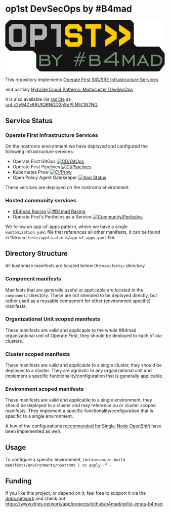# op1st DevSecOps by #B4mad

![op1st by #B4mad][op1stb4mad]

This repository implements [Operate First SIG/SRE Infrastructure Services](https://github.com/operate-first/community/issues/251)

and partialy [Hybride Cloud Patterns: Multicluster DevSecOps](https://hybrid-cloud-patterns.io/patterns/devsecops/)

It is also available via [radicle](https://radicle.xyz/guides/user) as [rad:z2y94Zx8RUfQBNQD2nSpPLN5CW7NQ](https://app.radicle.xyz/nodes/radicle.b4mad.net/rad:z2y94Zx8RUfQBNQD2nSpPLN5CW7NQ).

## Service Status

### Operate First Infrastructure Services

On the nostromo environment we have deployed and configured the following infrastructure services:

- Operate First GitOps [![CD/GitOps](https://openshift-gitops-server-openshift-gitops.apps.nostromo.erdgeschoss.b4mad.emea.operate-first.cloud/api/badge?name=op1st-gitops&revision=true)](https://openshift-gitops-server-openshift-gitops.apps.nostromo.erdgeschoss.b4mad.emea.operate-first.cloud/applications/op1st-gitops)
- Operate First Pipelines [![CI/Pipelines](https://openshift-gitops-server-openshift-gitops.apps.nostromo.erdgeschoss.b4mad.emea.operate-first.cloud/api/badge?name=op1st-pipelines&revision=true)](https://openshift-gitops-server-openshift-gitops.apps.nostromo.erdgeschoss.b4mad.emea.operate-first.cloud/applications/op1st-pipelines)
- Kubernetes Prow [![CI/Prow](https://argocd.b4mad.emea.operate-first.cloud/api/badge?name=prow&revision=true)](https://argocd.b4mad.emea.operate-first.cloud/applications/prow)
- Open Policy Agent Gatekeeper [![App Status](https://openshift-gitops-server-openshift-gitops.apps.nostromo.erdgeschoss.b4mad.emea.operate-first.cloud/api/badge?name=gatekeeper&revision=true&showAppName=true)](https://openshift-gitops-server-openshift-gitops.apps.nostromo.erdgeschoss.b4mad.emea.operate-first.cloud/applications/gatekeeper)

These services are deployed on the nostromo environment.

### Hosted community services

- [#B4mad Racing](https://b4mad.racing/) [![#B4mad Racing](https://argocd.b4mad.emea.operate-first.cloud/api/badge?name=b4mad-racing&revision=true)](https://argocd.b4mad.emea.operate-first.cloud/applications/b4mad-racing)
- Operate First's Peribolos as a Service [![Community/Peribolos](https://argocd.b4mad.emea.operate-first.cloud/api/badge?name=peribolos&revision=true)](https://argocd.b4mad.emea.operate-first.cloud/applications/peribolos)

We follow an app-of-apps pattern, where we have a single `kustomization.yaml` file that references all other manifests,
it can be found in the `manifests/applications/app-of-apps.yaml` file.

## Directory Structure

All kustomize manifests are located below the `manifests/` directory.

### Component manifests

Manifests that are generally useful or applicable are located in the `component/` directory. These are not intended
to be deployed directly, but rather used as a reusable component for other (environment specific) manifests.

### Organizational Unit scoped manifests

These manifests are valid and applicaple to the whole #B4mad organizational unit of Operate First, they should be
deployed to each of our clusters.

### Cluster scoped manifests

These manifests are valid and applicable to a single cluster, they should be deployed to a cluster. They are agnostic
to any organizational unit and implement a specific functionality/configuration that is generally applicable.

### Environment scoped manifests

These manifests are valid and applicable to a single environment, they should be deployed to a cluster and may reference
ou or cluster scoped manifests. They implement a specific functionality/configuration that is specific to a single
environment.

A few of the configurations [recommended for Single-Node OpenShift](https://docs.openshift.com/container-platform/4.12/scalability_and_performance/ztp_far_edge/ztp-reference-cluster-configuration-for-vdu.html) have been implemented as well.

## Usage

To configure a specific environment, run `kustomize build manifests/environments/nostromo | oc apply -f -`

[op1stb4mad]: images/op1stb4mad.svg "Op1st by #B4mad"

## Funding

If you like this project, or depend on it, feel free to support it via the [drips.network](https://www.drips.network) and check out <https://www.drips.network/app/projects/github/b4mad/op1st-emea-b4mad>
